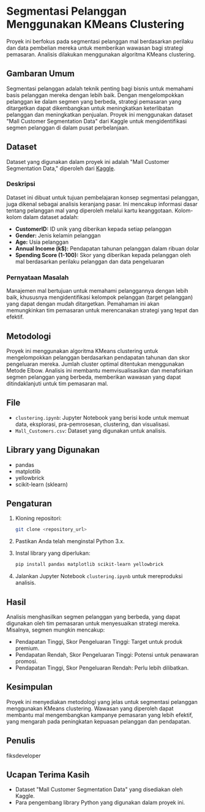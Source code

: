 # Segmentasi Pelanggan Menggunakan KMeans Clustering

Proyek ini berfokus pada segmentasi pelanggan mal berdasarkan perilaku dan data pembelian mereka untuk memberikan wawasan bagi strategi pemasaran. Analisis dilakukan menggunakan algoritma KMeans clustering.

## Gambaran Umum

Segmentasi pelanggan adalah teknik penting bagi bisnis untuk memahami basis pelanggan mereka dengan lebih baik. Dengan mengelompokkan pelanggan ke dalam segmen yang berbeda, strategi pemasaran yang ditargetkan dapat dikembangkan untuk meningkatkan keterlibatan pelanggan dan meningkatkan penjualan. Proyek ini menggunakan dataset "Mall Customer Segmentation Data" dari Kaggle untuk mengidentifikasi segmen pelanggan di dalam pusat perbelanjaan.

## Dataset

Dataset yang digunakan dalam proyek ini adalah "Mall Customer Segmentation Data," diperoleh dari [Kaggle](https://www.kaggle.com/datasets/vjchoudhary7/customer-segmentation-tutorial-in-python).

### Deskripsi

Dataset ini dibuat untuk tujuan pembelajaran konsep segmentasi pelanggan, juga dikenal sebagai analisis keranjang pasar. Ini mencakup informasi dasar tentang pelanggan mal yang diperoleh melalui kartu keanggotaan. Kolom-kolom dalam dataset adalah:

-   **CustomerID:** ID unik yang diberikan kepada setiap pelanggan
-   **Gender:** Jenis kelamin pelanggan
-   **Age:** Usia pelanggan
-   **Annual Income (k$):** Pendapatan tahunan pelanggan dalam ribuan dolar
-   **Spending Score (1-100):** Skor yang diberikan kepada pelanggan oleh mal berdasarkan perilaku pelanggan dan data pengeluaran

### Pernyataan Masalah

Manajemen mal bertujuan untuk memahami pelanggannya dengan lebih baik, khususnya mengidentifikasi kelompok pelanggan (target pelanggan) yang dapat dengan mudah ditargetkan. Pemahaman ini akan memungkinkan tim pemasaran untuk merencanakan strategi yang tepat dan efektif.

## Metodologi

Proyek ini menggunakan algoritma KMeans clustering untuk mengelompokkan pelanggan berdasarkan pendapatan tahunan dan skor pengeluaran mereka. Jumlah cluster optimal ditentukan menggunakan Metode Elbow. Analisis ini membantu memvisualisasikan dan menafsirkan segmen pelanggan yang berbeda, memberikan wawasan yang dapat ditindaklanjuti untuk tim pemasaran mal.

## File

-   `clustering.ipynb`: Jupyter Notebook yang berisi kode untuk memuat data, eksplorasi, pra-pemrosesan, clustering, dan visualisasi.
-   `Mall_Customers.csv`: Dataset yang digunakan untuk analisis.

## Library yang Digunakan

-   pandas
-   matplotlib
-   yellowbrick
-   scikit-learn (sklearn)

## Pengaturan

1.  Kloning repositori:

    ```bash
    git clone <repository_url>
    ```

2.  Pastikan Anda telah menginstal Python 3.x.

3.  Instal library yang diperlukan:

    ```bash
    pip install pandas matplotlib scikit-learn yellowbrick
    ```

4.  Jalankan Jupyter Notebook `clustering.ipynb` untuk mereproduksi analisis.

## Hasil

Analisis menghasilkan segmen pelanggan yang berbeda, yang dapat digunakan oleh tim pemasaran untuk menyesuaikan strategi mereka. Misalnya, segmen mungkin mencakup:

-   Pendapatan Tinggi, Skor Pengeluaran Tinggi: Target untuk produk premium.
-   Pendapatan Rendah, Skor Pengeluaran Tinggi: Potensi untuk penawaran promosi.
-   Pendapatan Tinggi, Skor Pengeluaran Rendah: Perlu lebih dilibatkan.

## Kesimpulan

Proyek ini menyediakan metodologi yang jelas untuk segmentasi pelanggan menggunakan KMeans clustering. Wawasan yang diperoleh dapat membantu mal mengembangkan kampanye pemasaran yang lebih efektif, yang mengarah pada peningkatan kepuasan pelanggan dan pendapatan.

## Penulis

fiksdeveloper 

## Ucapan Terima Kasih

-   Dataset "Mall Customer Segmentation Data" yang disediakan oleh Kaggle.
-   Para pengembang library Python yang digunakan dalam proyek ini.
